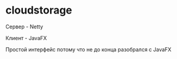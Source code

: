 # cloudstorage


Сервер - Netty

Клиент - JavaFX

Простой интерфейс потому что не до конца разобрался с JavaFX
